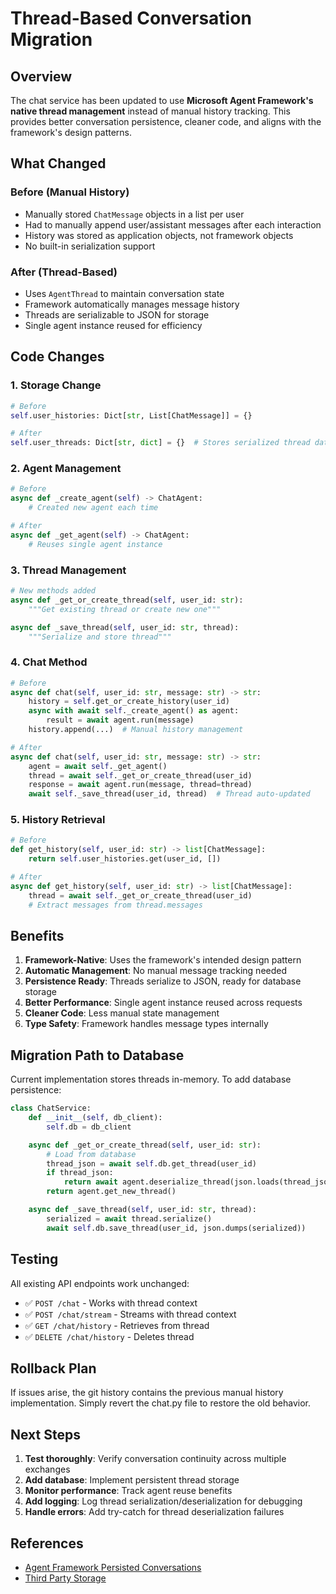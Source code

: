 # Thread-Based Conversation Migration

## Overview

The chat service has been updated to use **Microsoft Agent Framework's native thread management** instead of manual history tracking. This provides better conversation persistence, cleaner code, and aligns with the framework's design patterns.

## What Changed

### Before (Manual History)
- Manually stored `ChatMessage` objects in a list per user
- Had to manually append user/assistant messages after each interaction
- History was stored as application objects, not framework objects
- No built-in serialization support

### After (Thread-Based)
- Uses `AgentThread` to maintain conversation state
- Framework automatically manages message history
- Threads are serializable to JSON for storage
- Single agent instance reused for efficiency

## Code Changes

### 1. Storage Change
```python
# Before
self.user_histories: Dict[str, List[ChatMessage]] = {}

# After
self.user_threads: Dict[str, dict] = {}  # Stores serialized thread data
```

### 2. Agent Management
```python
# Before
async def _create_agent(self) -> ChatAgent:
    # Created new agent each time

# After
async def _get_agent(self) -> ChatAgent:
    # Reuses single agent instance
```

### 3. Thread Management
```python
# New methods added
async def _get_or_create_thread(self, user_id: str):
    """Get existing thread or create new one"""

async def _save_thread(self, user_id: str, thread):
    """Serialize and store thread"""
```

### 4. Chat Method
```python
# Before
async def chat(self, user_id: str, message: str) -> str:
    history = self.get_or_create_history(user_id)
    async with await self._create_agent() as agent:
        result = await agent.run(message)
    history.append(...)  # Manual history management

# After
async def chat(self, user_id: str, message: str) -> str:
    agent = await self._get_agent()
    thread = await self._get_or_create_thread(user_id)
    response = await agent.run(message, thread=thread)
    await self._save_thread(user_id, thread)  # Thread auto-updated
```

### 5. History Retrieval
```python
# Before
def get_history(self, user_id: str) -> list[ChatMessage]:
    return self.user_histories.get(user_id, [])

# After
async def get_history(self, user_id: str) -> list[ChatMessage]:
    thread = await self._get_or_create_thread(user_id)
    # Extract messages from thread.messages
```

## Benefits

1. **Framework-Native**: Uses the framework's intended design pattern
2. **Automatic Management**: No manual message tracking needed
3. **Persistence Ready**: Threads serialize to JSON, ready for database storage
4. **Better Performance**: Single agent instance reused across requests
5. **Cleaner Code**: Less manual state management
6. **Type Safety**: Framework handles message types internally

## Migration Path to Database

Current implementation stores threads in-memory. To add database persistence:

```python
class ChatService:
    def __init__(self, db_client):
        self.db = db_client

    async def _get_or_create_thread(self, user_id: str):
        # Load from database
        thread_json = await self.db.get_thread(user_id)
        if thread_json:
            return await agent.deserialize_thread(json.loads(thread_json))
        return agent.get_new_thread()

    async def _save_thread(self, user_id: str, thread):
        serialized = await thread.serialize()
        await self.db.save_thread(user_id, json.dumps(serialized))
```

## Testing

All existing API endpoints work unchanged:
- ✅ `POST /chat` - Works with thread context
- ✅ `POST /chat/stream` - Streams with thread context
- ✅ `GET /chat/history` - Retrieves from thread
- ✅ `DELETE /chat/history` - Deletes thread

## Rollback Plan

If issues arise, the git history contains the previous manual history implementation. Simply revert the chat.py file to restore the old behavior.

## Next Steps

1. **Test thoroughly**: Verify conversation continuity across multiple exchanges
2. **Add database**: Implement persistent thread storage
3. **Monitor performance**: Track agent reuse benefits
4. **Add logging**: Log thread serialization/deserialization for debugging
5. **Handle errors**: Add try-catch for thread deserialization failures

## References

- [Agent Framework Persisted Conversations](https://learn.microsoft.com/en-us/agent-framework/tutorials/agents/persisted-conversation?pivots=programming-language-python)
- [Third Party Storage](https://learn.microsoft.com/en-us/agent-framework/tutorials/agents/third-party-chat-history-storage)
